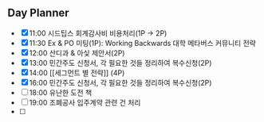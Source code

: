 ## Day Planner
- [x] 11:00 시드팁스 회계감사비 비용처리(1P → 2P)
- [x] 11:30 Ex & PO 미팅(1P): Working Backwards 대학 메타버스 커뮤니티 전략
- [x] 12:00 산디과 & 아싳 제안서(2P)
- [x] 13:00 민간주도 신청서, 각 필요한 것들 정리하여 복수신청(2P)
- [x] 14:00 [[세그먼트 별 전략]] (4P)
- [x] 16:00 민간주도 신청서, 각 필요한 것들 정리하여 복수신청(2P)
- [ ] 18:00 유난한 도전 책
- [ ] 19:00 조폐공사 입주계약 관련 건 처리
- [ ] 